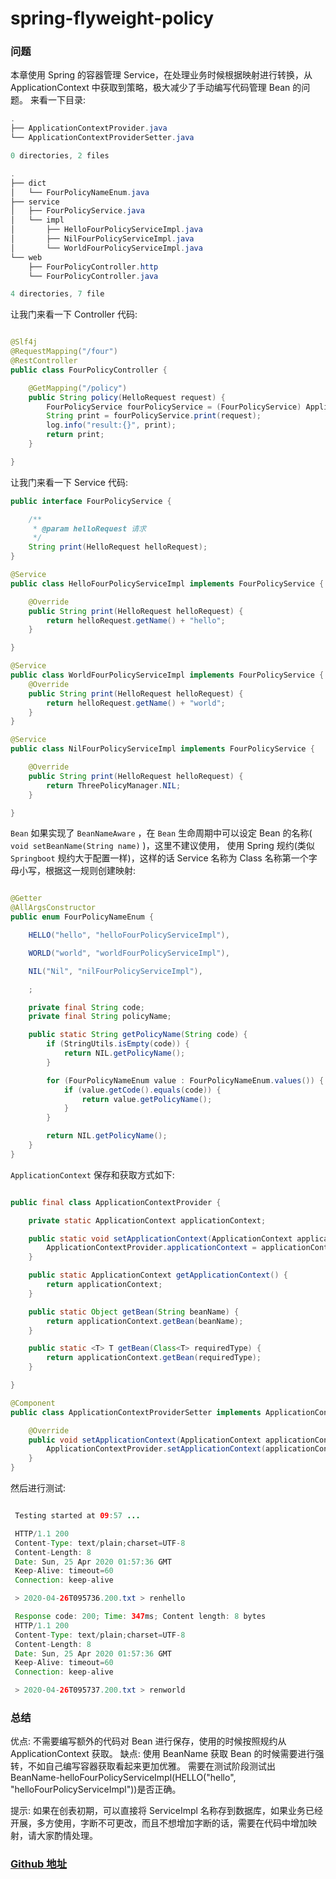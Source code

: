 # spring-flyweight-policy

### 问题

本章使用 Spring 的容器管理 Service，在处理业务时候根据映射进行转换，从 ApplicationContext 中获取到策略，极大减少了手动编写代码管理 Bean 的问题。
来看一下目录:

```java
.
├── ApplicationContextProvider.java
└── ApplicationContextProviderSetter.java

0 directories, 2 files

.
├── dict
│   └── FourPolicyNameEnum.java
├── service
│   ├── FourPolicyService.java
│   └── impl
│       ├── HelloFourPolicyServiceImpl.java
│       ├── NilFourPolicyServiceImpl.java
│       └── WorldFourPolicyServiceImpl.java
└── web
    ├── FourPolicyController.http
    └── FourPolicyController.java

4 directories, 7 file
```

让我门来看一下 Controller 代码:

```java

@Slf4j
@RequestMapping("/four")
@RestController
public class FourPolicyController {

    @GetMapping("/policy")
    public String policy(HelloRequest request) {
        FourPolicyService fourPolicyService = (FourPolicyService) ApplicationContextProvider.getBean(FourPolicyNameEnum.getPolicyName(request.getPolicy()));
        String print = fourPolicyService.print(request);
        log.info("result:{}", print);
        return print;
    }

}

```

让我门来看一下 Service 代码:

```java
public interface FourPolicyService {

    /**
     * @param helloRequest 请求
     */
    String print(HelloRequest helloRequest);
}

@Service
public class HelloFourPolicyServiceImpl implements FourPolicyService {

    @Override
    public String print(HelloRequest helloRequest) {
        return helloRequest.getName() + "hello";
    }

}

@Service
public class WorldFourPolicyServiceImpl implements FourPolicyService {
    @Override
    public String print(HelloRequest helloRequest) {
        return helloRequest.getName() + "world";
    }
}

@Service
public class NilFourPolicyServiceImpl implements FourPolicyService {

    @Override
    public String print(HelloRequest helloRequest) {
        return ThreePolicyManager.NIL;
    }

}
```

`Bean` 如果实现了 `BeanNameAware` ，在 `Bean` 生命周期中可以设定 Bean 的名称( `void setBeanName(String name)` )，这里不建议使用，
使用 Spring 规约(类似 `Springboot` 规约大于配置一样)，这样的话 Service 名称为 Class 名称第一个字母小写，根据这一规则创建映射:

```java

@Getter
@AllArgsConstructor
public enum FourPolicyNameEnum {

    HELLO("hello", "helloFourPolicyServiceImpl"),

    WORLD("world", "worldFourPolicyServiceImpl"),

    NIL("Nil", "nilFourPolicyServiceImpl"),

    ;

    private final String code;
    private final String policyName;

    public static String getPolicyName(String code) {
        if (StringUtils.isEmpty(code)) {
            return NIL.getPolicyName();
        }

        for (FourPolicyNameEnum value : FourPolicyNameEnum.values()) {
            if (value.getCode().equals(code)) {
                return value.getPolicyName();
            }
        }

        return NIL.getPolicyName();
    }
}

```

`ApplicationContext` 保存和获取方式如下:

```java

public final class ApplicationContextProvider {

    private static ApplicationContext applicationContext;

    public static void setApplicationContext(ApplicationContext applicationContext) throws BeansException {
        ApplicationContextProvider.applicationContext = applicationContext;
    }

    public static ApplicationContext getApplicationContext() {
        return applicationContext;
    }

    public static Object getBean(String beanName) {
        return applicationContext.getBean(beanName);
    }

    public static <T> T getBean(Class<T> requiredType) {
        return applicationContext.getBean(requiredType);
    }

}

@Component
public class ApplicationContextProviderSetter implements ApplicationContextAware {

    @Override
    public void setApplicationContext(ApplicationContext applicationContext) throws BeansException {
        ApplicationContextProvider.setApplicationContext(applicationContext);
    }
}

```

然后进行测试:

```java

 Testing started at 09:57 ...

 HTTP/1.1 200
 Content-Type: text/plain;charset=UTF-8
 Content-Length: 8
 Date: Sun, 25 Apr 2020 01:57:36 GMT
 Keep-Alive: timeout=60
 Connection: keep-alive

 > 2020-04-26T095736.200.txt > renhello

 Response code: 200; Time: 347ms; Content length: 8 bytes
 HTTP/1.1 200
 Content-Type: text/plain;charset=UTF-8
 Content-Length: 8
 Date: Sun, 25 Apr 2020 01:57:36 GMT
 Keep-Alive: timeout=60
 Connection: keep-alive

 > 2020-04-26T095737.200.txt > renworld

```

### 总结

优点: 不需要编写额外的代码对 Bean 进行保存，使用的时候按照规约从 ApplicationContext 获取。
缺点: 使用 BeanName 获取 Bean 的时候需要进行强转，不如自己编写容器获取看起来更加优雅。
需要在测试阶段测试出 BeanName-helloFourPolicyServiceImpl(HELLO("hello", "helloFourPolicyServiceImpl"))是否正确。

提示: 如果在创表初期，可以直接将 ServiceImpl 名称存到数据库，如果业务已经开展，多方使用，字断不可更改，而且不想增加字断的话，需要在代码中增加映射，请大家酌情处理。

### [Github 地址](https://github.com/sona0402/Polymorphism)
